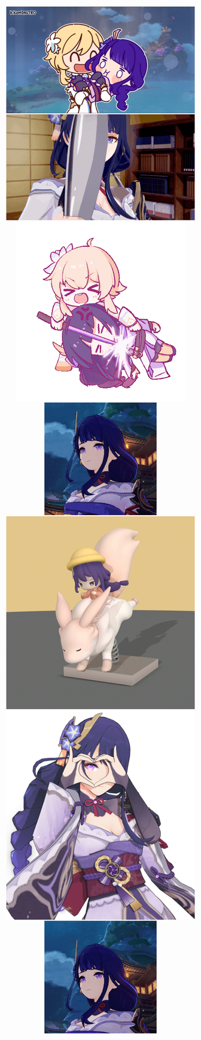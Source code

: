 <p align="center">
  <a href="https://youtu.be/ndyvuJc759U" target="_blank"><img src="kkomda.jpg"></img></a>
  <br>
  <img src="c.gif"></img>
  <br>
  <a href="https://www.bilibili.com/video/BV1xf4y1N7dj" target="_blank"><img src="lumine.gif"></img></a>
  <img src="raiden.gif"></img>
  <br>
  <a href="https://bbs.nga.cn/read.php?tid=28979967" target="_blank"><img src="car.gif"></img></a>
  <br>
  <img src="raiden.png"></img>
  <br>
  <img src="raidens.gif"></img>
</p>
